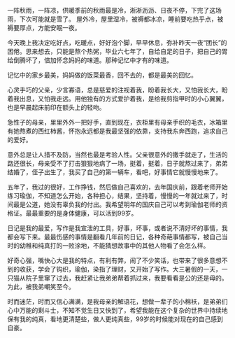 一阵秋雨，一阵凉，供暖季前的秋雨最是冷，淅淅沥沥、日夜不停，下完了这场雨，下次可能就是雪了。
屋外冷，屋里湿冷，被褥都冰凉，睡前要吃热乎点，被褥要厚点，方能安眠一夜。


今天晚上我决定吃好点，吃暖点，好好泡个脚，早早休息，弥补昨天一夜“团长”的困倦。思来想去，只能是熬个热粥，毕业六七年了，自给自足的日子，把自己的胃给倒腾坏了，倍加怀念妈妈的味道。那种记忆中才有的味道。

记忆中的家乡最美，妈妈做的饭菜最香，回不去的，都是最美的回忆。


心灵手巧的父亲，少言寡语，总是慈爱的注视着我，盼着我长大，又怕我长大，盼着我出息，又怕我走远。用他独有的方式爱护着我，是给我剪指甲时的小心翼翼，也是早晨起床前印在额头上的轻吻。


急性子的母亲，里里外外一把好手，直到现在，衣柜里有母亲手织的毛衣，冰箱里有她熬煮的西红柿酱，怀抱永远都是我最坚强的依靠，支持我东奔西跑，追求自己的爱好。


意外总是让人措不及防，当然也最是考验人性。父亲很意外的撒手就走了，生活的路还很长，母亲受不了打击狠狠地病了一场，挺着，挺着，日子就熬过来了，弟弟结婚了，侄子出生了，我买了自己的第一辆车，看吧，好事情它就慢慢地来了。


五年了，我过的很好，工作挣钱，然后做自己喜欢的，去年国庆前，跟着老师开始练习瑜伽，不知道怎么开始，各种担心，结果，坚持着，慢慢的一年就过来了，时间最是公道，她没有辜负我的付出。我希望明年的国庆自己可以考到瑜伽老师的资格证。最最重要的是身体健康，可以活到99岁。

日记是我的最爱，写作是我宣泄的工具，好事，坏事，或者说不清好坏的事情，我都会写下来。最最伤感的事情是翻看几年前的日记，各种奇葩事情都写，被自己当时的幼稚和纯真打的一败涂地，不能猜想故事中的其他人物看了会怎么样。

好奇心强，嘴快心大是我的特点，有利有弊，闹了不少笑话，也带来了很多意想不到的收获，学会了钩织，瑜伽，染指了理财，又开始了写作。大三暑假的一天，一只猫从院子里窜了过去，我赶紧让我弟弟帮着抓过来，我要看看是公的还是母的。为此，被我弟嘲笑至今。

时而迷茫，时而又信心满满，是我母亲的解语花，想做一辈子的小棉袄，是弟弟们心中万能的剩斗士，不知不觉生日又快到了，希望我能在这个复杂的世界中持续地保有我的纯真，看地更清楚些，做人更纯真些，99岁的时候能对现在的自己感到自豪。